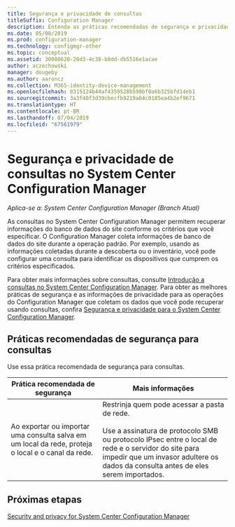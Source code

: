 ```yaml
---
title: Segurança e privacidade de consultas
titleSuffix: Configuration Manager
description: Entenda as práticas recomendadas de segurança e privacidade quando você consulta informações do banco de dados do site.
ms.date: 05/08/2019
ms.prod: configuration-manager
ms.technology: configmgr-other
ms.topic: conceptual
ms.assetid: 30080620-20d3-4c38-b8dd-db5516e1acae
author: aczechowski
manager: dougeby
ms.author: aaroncz
ms.collection: M365-identity-device-management
ms.openlocfilehash: 0315124b44af4359528b590bf0a6b325bfd14eb1
ms.sourcegitcommit: 3a3f40f3d39cbecfb9219a64c0185ea4b2ef9671
ms.translationtype: HT
ms.contentlocale: pt-BR
ms.lasthandoff: 07/04/2019
ms.locfileid: "67561979"
---
```

# <a name="security-and-privacy-for-queries-in-system-center-configuration-manager"></a>Segurança e privacidade de consultas no System Center Configuration Manager

*Aplica-se a: System Center Configuration Manager (Branch Atual)*

As consultas no System Center Configuration Manager permitem recuperar informações do banco de dados do site conforme os critérios que você especificar. O Configuration Manager coleta informações de banco de dados do site durante a operação padrão. Por exemplo, usando as informações coletadas durante a descoberta ou o inventário, você pode configurar uma consulta para identificar os dispositivos que cumprem os critérios especificados.  

 Para obter mais informações sobre consultas, consulte [Introdução a consultas no System Center Configuration Manager](../../../core/servers/manage/introduction-to-queries.md). Para obter as melhores práticas de segurança e as informações de privacidade para as operações do Configuration Manager que coletam os dados que você pode recuperar usando consultas, confira [Segurança e privacidade para o System Center Configuration Manager](../../../core/plan-design/security/security-and-privacy.md).  

## <a name="security-best-practices-for-queries"></a>Práticas recomendadas de segurança para consultas

 Use essa prática recomendada de segurança para consultas.  

|Prática recomendada de segurança|Mais informações|  
|----------------------------|----------------------|  
|Ao exportar ou importar uma consulta salva em um local da rede, proteja o local e o canal da rede.|Restrinja quem pode acessar a pasta de rede.<br /><br /> Use a assinatura de protocolo SMB ou protocolo IPsec entre o local de rede e o servidor do site para impedir que um invasor adultere os dados da consulta antes de eles serem importados.|  

## <a name="next-steps"></a>Próximas etapas
  
[Security and privacy for System Center Configuration Manager](../../../core/plan-design/security/security-and-privacy.md)
